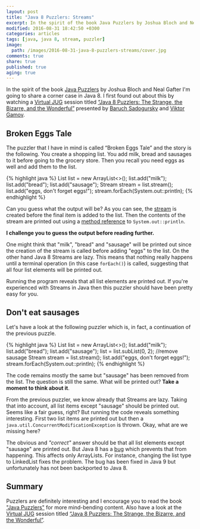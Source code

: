 ```yaml
---
layout: post
title: "Java 8 Puzzlers: Streams"
excerpt: In the spirit of the book Java Puzzlers by Joshua Bloch and Neal Gafter, this post discusses a Puzzler that can be found in Java 8 Streams.
modified: 2016-08-31 18:42:50 +0300
categories: articles
tags: [java, java 8, stream, puzzler]
image:
  path: /images/2016-08-31-java-8-puzzlers-streams/cover.jpg
comments: true
share: true
published: true
aging: true
---
```


In the spirit of the book [Java Puzzlers](http://www.javapuzzlers.com/ "Java Puzzlers webpage") by Joshua Bloch and Neal Gafter I'm going to share a corner case in Java 8. I first found out about this by watching a [Virtual JUG](https://virtualjug.com/ "Virtual JUG") session titled [“Java 8 Puzzlers: The Strange, the Bizarre, and the Wonderful”](https://www.youtube.com/watch?v=lu4UTY940tg "Java 8 Puzzlers: The Strange, the Bizarre, and the Wonderful on Youtube") presented by [Baruch Sadogursky](https://twitter.com/jbaruch) and [Viktor Gamov](https://twitter.com/gamussa).

## Broken Eggs Tale

The puzzler that I have in mind is called “Broken Eggs Tale” and the story is the following. You create a shopping list. You add milk, bread and sausages to it before going to the grocery store. Then you recall you need eggs as well and add them to the list.

{% highlight java %}
List<String> list = new ArrayList<>();
list.add("milk");
list.add("bread");
list.add("sausage");
Stream<String> stream = list.stream();
list.add("eggs, don't forget eggs!");
stream.forEach(System.out::println);
{% endhighlight %}

Can you guess what the output will be? As you can see, the [stream]({{site.url}}/articles/5-ways-to-create-a-stream-in-java-8/ "5 ways to create a Stream in Java 8") is created before the final item is added to the list. Then the contents of the stream are printed out using a [method reference]({{site.url}}/articles/four-types-of-method-references-in-java-8/ "Method references in Java") to `System.out::println`.

**I challenge you to guess the output before reading further.**

One might think that "milk", "bread" and "sausage" will be printed out since the creation of the stream is called before adding "eggs" to the list. On the other hand Java 8 Streams are lazy. This means that nothing really happens until a terminal operation (in this case `forEach()`) is called, suggesting that all four list elements will be printed out.

Running the program reveals that all list elements are printed out. If you're experienced with Streams in Java then this puzzler should have been pretty easy for you.

## Don't eat sausages

Let's have a look at the following puzzler which is, in fact, a continuation of the previous puzzle.

{% highlight java %}
List<String> list = new ArrayList<>();
list.add("milk");
list.add("bread");
list.add("sausage");
list = list.subList(0, 2); //remove sausage
Stream<String> stream = list.stream();
list.add("eggs, don't forget eggs!");
stream.forEach(System.out::println);
{% endhighlight %}

The code remains mostly the same but "sausage" has been removed from the list. The question is still the same. What will be printed out? **Take a moment to think about it**.

From the previous puzzler, we know already that Streams are lazy. Taking that into account, all list items except "sausage" should be printed out. Seems like a fair guess, right? But running the code reveals something interesting. First two list items are printed out but then a `java.util.ConcurrentModificationException` is thrown. Okay, what are we missing here?

The obvious and *"correct"* answer should be that all list elements except "sausage" are printed out. But Java 8 has a [bug](https://bugs.openjdk.java.net/browse/JDK-8148748 "JDK-8148748") which prevents that from happening. This affects only ArrayLists. For instance, changing the list type to LinkedList fixes the problem. The bug has been fixed in Java 9 but unfortunately has not been backported to Java 8.

## Summary

Puzzlers are definitely interesting and I encourage you to read the book ["Java Puzzlers"](http://www.javapuzzlers.com/ "Java Puzzlers webpage") for more mind-bending content. Also have a look at the [Virtual JUG](https://virtualjug.com/ "Virtual JUG") session titled [“Java 8 Puzzlers: The Strange, the Bizarre, and the Wonderful”](https://www.youtube.com/watch?v=lu4UTY940tg "Java 8 Puzzlers: The Strange, the Bizarre, and the Wonderful on YouTube").
